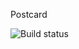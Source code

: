 Postcard

![Build status](https://ci.appveyor.com/api/projects/status/github/sbauer/postcard?svg=true)

